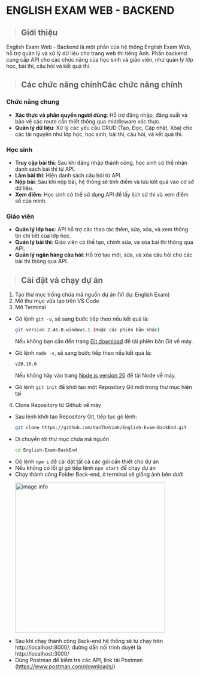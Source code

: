 # ENGLISH EXAM WEB - BACKEND

> ## Giới thiệu
English Exam Web - Backend là một phần của hệ thống English Exam Web, hỗ trợ quản lý và xử lý dữ liệu cho trang web thi tiếng Anh.
Phần backend cung cấp API cho các chức năng của học sinh và giáo viên, như quản lý lớp học, bài thi, câu hỏi và kết quả thi.

> ## Các chức năng chínhCác chức năng chính
### Chức năng chung
- **Xác thực và phân quyền người dùng**: Hỗ trợ đăng nhập, đăng xuất và bảo vệ các route cần thiết thông qua middleware xác thực.
- **Quản lý dữ liệu**: Xử lý các yêu cầu CRUD (Tạo, Đọc, Cập nhật, Xóa) cho các tài nguyên như lớp học, học sinh, bài thi, câu hỏi, và kết quả thi.
  
### Học sinh
- **Truy cập bài thi**: Sau khi đăng nhập thành công, học sinh có thể nhận danh sách bài thi từ API.
- **Làm bài thi**: Hiện danh sách câu hỏi từ API.
- **Nộp bài**: Sau khi nộp bài, hệ thống sẽ tính điểm và lưu kết quả vào cơ sở dữ liệu.
- **Xem điểm**: Học sinh có thể sử dụng API để lấy lịch sử thi và xem điểm số của mình.
  
### Giáo viên
- **Quản lý lớp học**: API hỗ trợ các thao tác thêm, sửa, xóa, và xem thông tin chi tiết của lớp học.
- **Quản lý bài thi**: Giáo viên có thể tạo, chỉnh sửa, và xóa bài thi thông qua API.
- **Quản lý ngân hàng câu hỏi**: Hỗ trợ tạo mới, sửa, và xóa câu hỏi cho các bài thi thông qua API.
  
> ## Cài đặt và chạy dự án
1. Tạo thư mục trống chứa mã nguồn dự án (Ví dụ: English Exam)
2. Mở thư mục vừa tạo trên VS Code
3. Mở Terminal 
- Gõ lệnh `git -v`, sẽ sang bước tiếp theo nếu kết quả là:

   ```bash
   git version 2.46.0.windows.1 (Hoặc các phiên bản khác)
   ```
   Nếu không bạn cần đến trang [Git download](https://git-scm.com/downloads) để tải phiên bản Git về máy.
- Gõ lệnh `node -v`, sẽ sang bước tiếp theo nếu kết quả là:

   ```bash
   v20.16.0
   ```
   Nếu không hãy vào trang [Node.js version 20](https://nodejs.org/dist/v20.17.0/node-v20.17.0-x64.msi) để tải Node về máy.
- Gõ lệnh `git init` để khởi tạo một Repository Git mới trong thư mục hiện tại
4. Clone Repository từ Github về máy
- Sau lệnh khởi tạo Repository Git, tiếp tục gõ lệnh:
   ```bash
   git clone https://github.com/VanTheVinh/English-Exam-BackEnd.git
- Di chuyển tới thư mục chứa mã nguồn
   ```bash
   cd English-Exam-BackEnd
   ```
- Gõ lệnh `npm i` để cài đặt tất cả các gói cần thiết cho dự án
- Nếu không có lỗi gì gõ tiếp lệnh `npm start` để chạy dự án
- Chạy thành công Folder Back-end, ở terminal sẽ giống ảnh bên dưới

<img src="https://i.imgur.com/7KeZAIL.png" alt="image info" style="width:400px; margin-left:24px;"/>

- Sau khi chạy thành công Back-end hệ thống sẽ tự chạy trên http://localhost:8000/, đường dẫn nối trình duyệt là http://localhost:3000/
- Dùng Postman để kiểm tra các API, link tải Postman (https://www.postman.com/downloads/)

